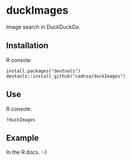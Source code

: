 # duckImages

Image search in DuckDuckGo.

## Installation

R console:

```
install.packages("devtools")
devtools::install_github("cadnza/duckImages")
```

## Use

R console:

```
?duckImages
```

## Example

In the R docs. :-)
